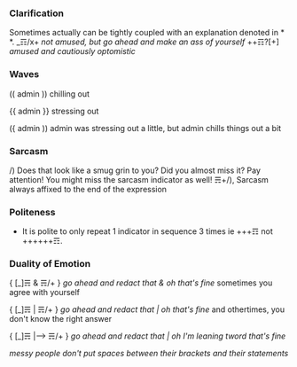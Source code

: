 ### Clarification
Sometimes actually can be tightly coupled with an explanation denoted in * *.
_☶/x+ *not amused, but go ahead and make an ass of yourself*
++☶?[+] *amused and cautiously optomistic*

### Waves
(( admin )) chilling out

{{ admin }} stressing out

({ admin )) admin was stressing out a little, but admin chills things out a bit

### Sarcasm
/) Does that look like a smug grin to you?  Did you almost miss it?  Pay attention! You might miss the sarcasm indicator as well!
☴+/), Sarcasm always affixed to the end of the expression

### Politeness
* It is polite to only repeat 1 indicator in sequence 3 times ie +++☶ not ++++++☶.

### Duality of Emotion
{ [_]☴ & ☴/+ } *go ahead and redact that & oh that's fine* sometimes you agree with yourself

{ [_]☴ | ☴/+ } *go ahead and redact that | oh that's fine* and othertimes, you don't know the right answer

{ [_]☴ |--> ☴/+ } *go ahead and redact that | oh I'm leaning tword that's fine*

*messy people don't put spaces between their brackets and their statements*